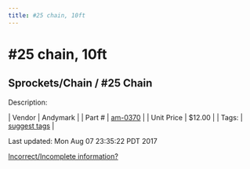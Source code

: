 ```yaml
---
title: #25 chain, 10ft
---
```


# #25 chain, 10ft
## Sprockets/Chain / #25 Chain
Description: 	 

| Vendor | Andymark | 
| Part # | [am-0370](http://www.andymark.com/product-p/am-0370.htm) | 
| Unit Price | $12.00 | 
| Tags: | [suggest tags](https://docs.google.com/forms/d/e/1FAIpQLSeWyY8v3RgOty-MyWmh9U0iivNYN_molChYyS-0U-o-kOAv_g/viewform) | 

Last updated: Mon Aug 07 23:35:22 PDT 2017

 [Incorrect/Incomplete information?](https://docs.google.com/forms/d/e/1FAIpQLSeWyY8v3RgOty-MyWmh9U0iivNYN_molChYyS-0U-o-kOAv_g/viewform)